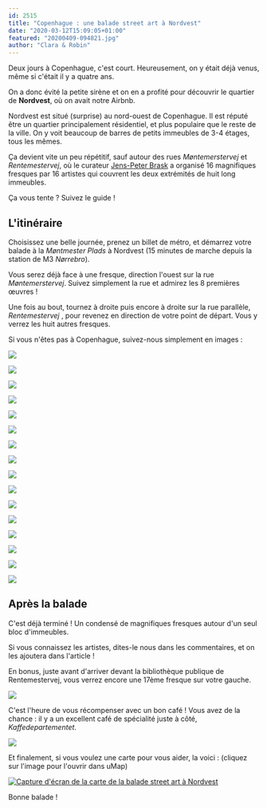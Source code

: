 ```yaml
---
id: 2515
title: "Copenhague : une balade street art à Nordvest"
date: "2020-03-12T15:09:05+01:00"
featured: "20200409-094821.jpg"
author: "Clara & Robin"
---
```


Deux jours à Copenhague, c'est court. Heureusement, on y était déjà venus, même
si c'était il y a quatre ans.

On a donc évité la petite sirène et on en a profité pour découvrir le quartier
de **Nordvest**, où on avait notre Airbnb.

Nordvest est situé (surprise) au nord-ouest de Copenhague. Il est réputé être un
quartier principalement résidentiel, et plus populaire que le reste de la ville.
On y voit beaucoup de barres de petits immeubles de 3-4 étages, tous les mêmes.

Ça devient vite un peu répétitif, sauf autour des rues _Møntemerstervej_ et
_Rentemestervej_, où le curateur
[Jens-Peter Brask](https://www.jenspeterbrask.com/) a organisé 16 magnifiques
fresques par 16 artistes qui couvrent les deux extrémités de huit long
immeubles.

Ça vous tente ? Suivez le guide !

## L'itinéraire

Choisissez une belle journée, prenez un billet de métro, et démarrez votre
balade à la _Møntmester Plads_ à Nordvest (15 minutes de marche depuis la
station de M3 _Nørrebro_).

Vous serez déjà face à une fresque, direction l'ouest sur la rue
_Møntemerstervej_. Suivez simplement la rue et admirez les 8 premières œuvres !

Une fois au bout, tournez à droite puis encore à droite sur la rue parallèle,
_Rentemestervej_ , pour revenez en direction de votre point de départ. Vous y
verrez les huit autres fresques.

Si vous n'êtes pas à Copenhague, suivez-nous simplement en images :

![](20200409-095104.jpg)

![](20200409-095020.jpg)

![](20200409-094938.jpg)

![](20200409-094859.jpg)

![](20200409-094821.jpg)

![](20200409-094745.jpg)

![](20200409-094716.jpg)

![](20200409-094611.jpg)

![](20200409-094357.jpg)

![](20200409-094250.jpg)

![](20200409-094208.jpg)

![](20200409-094023.jpg)

![](20200409-093931.jpg)

![](20200409-093859.jpg)

![](20200409-093729.jpg)

![](20200409-093655.jpg)

## Après la balade

C'est déjà terminé ! Un condensé de magnifiques fresques autour d'un seul bloc
d'immeubles.

Si vous connaissez les artistes, dites-le nous dans les commentaires, et on les
ajoutera dans l'article !

En bonus, juste avant d'arriver devant la bibliothèque publique de
Rentemestervej, vous verrez encore une 17ème fresque sur votre gauche.

![](20200409-095250.jpg)

C'est l'heure de vous récompenser avec un bon café ! Vous avez de la chance : il
y a un excellent café de spécialité juste à côté, _Kaffedepartementet_.

![](20200409-103226.jpg)

Et finalement, si vous voulez une carte pour vous aider, la voici : (cliquez sur
l'image pour l'ouvrir dans uMap)

[![Capture d'écran de la carte de la balade street art à Nordvest](20200312-carte-balade-street-art-a-nordvest.png)](https://umap.openstreetmap.fr/en/map/balade-street-art-a-nordvest_430900)

Bonne balade !
